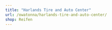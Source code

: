 ```yaml
---
title: "Harlands Tire and Auto Center"
url: /owatonna/harlands-tire-and-auto-center/
shop: Reifen
---
```

